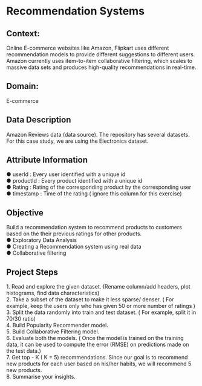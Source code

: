 <h1> Recommendation Systems </h1>
<h2> Context:</h2>
Online E-commerce websites like Amazon, Flipkart uses different recommendation models to provide different suggestions to different users. Amazon currently uses item-to-item collaborative filtering, which scales to massive data sets and produces high-quality recommendations in real-time.
<br>
<h2> Domain: </h2>
E-commerce
<br>
<h2> Data Description </h2>
Amazon Reviews data (data source). The repository has several datasets. For this case study, we are using the Electronics dataset.
<br>
<h2> Attribute Information </h2>
● userId : Every user identified with a unique id <br>
● productId : Every product identified with a unique id <br>
● Rating : Rating of the corresponding product by the corresponding user <br>
● timestamp : Time of the rating ( ignore this column for this exercise) 
<br>
<h2> Objective </h2>
Build a recommendation system to recommend products to customers based on the their previous ratings for other products. <br>
● Exploratory Data Analysis <br>
● Creating a Recommendation system using real data <br>
● Collaborative filtering 
<br>
<h2> Project Steps </h2> 
1. Read and explore the given dataset. (Rename column/add headers, plot histograms, find data characteristics) <br>
2. Take a subset of the dataset to make it less sparse/ denser. ( For example, keep the users only who has given 50 or more number of ratings )  <br>
3. Split the data randomly into train and test dataset. ( For example, split it in 70/30 ratio)  <br>
4. Build Popularity Recommender model.  <br>
5. Build Collaborative Filtering model.  <br>
6. Evaluate both the models. ( Once the model is trained on the training data, it can be used to compute the error (RMSE) on predictions made on the test data.)  <br>
7. Get top - K ( K = 5) recommendations. Since our goal is to recommend new products for each user based on his/her habits, we will recommend 5 new products.  <br>
8. Summarise your insights. 
